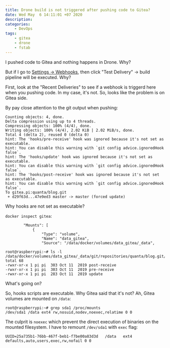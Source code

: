 ```yaml
---
title: Drone build is not triggered after pushing code to Gitea?
date: Wed May  6 14:11:01 +07 2020
description:
categories:
    - DevOps
tags:
    - gitea
    - drone
    - fstab
---
```

I pushed code to Gitea and nothing happens in Drone. Why?

But if I go to [Settings -> Webhooks](https://git-tea.dynu.net/quanta/blog/settings/hooks/1), then click "Test Delivery" -> build pipeline will be executed. Why?

First, look at the "Recent Deliveries" to see if a webhook is triggerd here when you pushing code.
In my case, it's not. So, looks like the problem is on Gitea side.

By pay close attention to the git output when pushing:

```
Counting objects: 4, done.
Delta compression using up to 4 threads.
Compressing objects: 100% (4/4), done.
Writing objects: 100% (4/4), 2.02 KiB | 2.02 MiB/s, done.
Total 4 (delta 2), reused 0 (delta 0)
hint: The 'hooks/pre-receive' hook was ignored because it's not set as executable.
hint: You can disable this warning with `git config advice.ignoredHook false`.
hint: The 'hooks/update' hook was ignored because it's not set as executable.
hint: You can disable this warning with `git config advice.ignoredHook false`.
hint: The 'hooks/post-receive' hook was ignored because it's not set as executable.
hint: You can disable this warning with `git config advice.ignoredHook false`.
To gitea.pi:quanta/blog.git
 + d29f63d...47e9ed3 master -> master (forced update)
```

Why hooks are not set as executable?

`docker inspect gitea`:

```
        "Mounts": [
            {
                "Type": "volume",
                "Name": "data_gitea",
                "Source": "/data/docker/volumes/data_gitea/_data",
```

```
root@raspberrypi:~# ls -l /data/docker/volumes/data_gitea/_data/git/repositories/quanta/blog.git/hooks/
total 68
-rwxr-xr-x 1 pi pi  303 Oct 11  2019 post-receive
-rwxr-xr-x 1 pi pi  303 Oct 11  2019 pre-receive
-rwxr-xr-x 1 pi pi  283 Oct 11  2019 update
```

What's going on?

So, hooks scripts are executable. Why Gitea said that it's not?
Ah, Gitea volumes are mounted on `/data`:

```
root@raspberrypi:~# grep sda1 /proc/mounts
/dev/sda1 /data ext4 rw,nosuid,nodev,noexec,relatime 0 0
```

The culprit is `noexec` which prevent the direct execution of binaries on the mounted filesystem.
I have to remount `/dev/sda1` with `exec` flag:

```
UUID=25a735b1-76bb-467f-beb1-f7be00a83d3d	/data	ext4	defaults,auto,users,exec,rw,nofail 0 0
```
